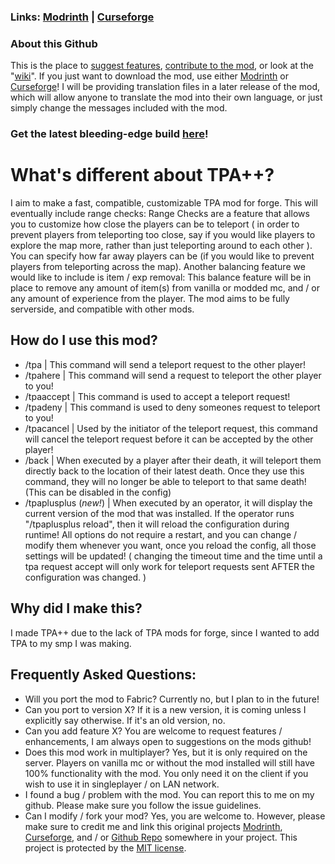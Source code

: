 ### Links: [Modrinth](https://modrinth.com/mod/tpa++) | [Curseforge](https://www.curseforge.com/minecraft/mc-mods/tpaplusplus)

### About this Github
This is the place to [suggest features](https://github.com/SuperRicky14/TpaPlusPlus/issues), [contribute to the mod](https://github.com/SuperRicky14/TpaPlusPlus/pulls), or look at the "[wiki](https://github.com/SuperRicky14/TpaPlusPlus/wiki)". If you just want to download the mod, use either [Modrinth](https://modrinth.com/mod/tpa++) or [Curseforge](https://www.curseforge.com/minecraft/mc-mods/tpaplusplus)! I will be providing translation files in a later release of the mod, which will allow anyone to translate the mod into their own language, or just simply change the messages included with the mod.

### Get the latest bleeding-edge build [here](https://urls.a3d.pro/bleedingedge2)!

# What's different about TPA++?
I aim to make a fast, compatible, customizable TPA mod for forge. This will eventually include range checks:
Range Checks are a feature that allows you to customize how close the players can be to teleport ( in order to prevent players from teleporting too close, say if you would like players to explore the map more, rather than just teleporting around to each other ). You can specify how far away players can be (if you would like to prevent players from teleporting across the map).
Another balancing feature we would like to include is item / exp removal: This balance feature will be in place to remove any amount of item(s) from vanilla or modded mc, and / or any amount of experience from the player.
The mod aims to be fully serverside, and compatible with other mods.

## How do I use this mod?
* /tpa | This command will send a teleport request to the other player!
* /tpahere | This command will send a request to teleport the other player to you!
* /tpaaccept | This command is used to accept a teleport request!
* /tpadeny | This command is used to deny someones request to teleport to you!
* /tpacancel | Used by the initiator of the teleport request, this command will cancel the teleport request before it can be accepted by the other player!
* /back | When executed by a player after their death, it will teleport them directly back to the location of their latest death. Once they use this command, they will no longer be able to teleport to that same death! (This can be disabled in the config)
* /tpaplusplus (*new!*) | When executed by an operator, it will display the current version of the mod that was installed. If the operator runs "/tpaplusplus reload", then it will reload the configuration during runtime! All options do not require a restart, and you can change / modify them whenever you want, once you reload the config, all those settings will be updated! ( changing the timeout time and the time until a tpa request accept will only work for teleport requests sent AFTER the configuration was changed. )
## Why did I make this?
I made TPA++ due to the lack of TPA mods for forge, since I wanted to add TPA to my smp I was making.

## Frequently Asked Questions:
* Will you port the mod to Fabric?
        Currently no, but I plan to in the future!
* Can you port to version X?
        If it is a new version, it is coming unless I explicitly say otherwise. If it's an old version, no.
* Can you add feature X?
        You are welcome to request features / enhancements, I am always open to suggestions on the mods github!
* Does this mod work in multiplayer?
        Yes, but it is only required on the server. Players on vanilla mc or without the mod installed will still have 100% functionality with the mod. You only need it on the client if you wish to use it in singleplayer / on LAN network.
* I found a bug / problem with the mod.
        You can report this to me on my github. Please make sure you follow the issue guidelines.
* Can I modify / fork your mod?
        Yes, you are welcome to. However, please make sure to credit me and link this original projects [Modrinth](https://modrinth.com/mod/tpa++), [Curseforge](https://curseforge.com/minecraft/mc-mods/tpaplusplus), and / or [Github Repo](https://github.com/SuperRicky14/TpaPlusPlus) somewhere in your project. This project is protected by the [MIT license](https://github.com/SuperRicky14/TpaPlusPlus/blob/master/LICENSE).
